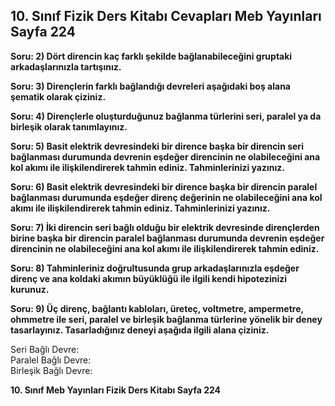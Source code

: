 ## 10. Sınıf Fizik Ders Kitabı Cevapları Meb Yayınları Sayfa 224

**Soru: 2) Dört direncin kaç farklı şekilde bağlanabileceğini gruptaki arkadaşlarınızla tartışınız.**

**Soru: 3) Dirençlerin farklı bağlandığı devreleri aşağıdaki boş alana şematik olarak çiziniz.**

**Soru: 4) Dirençlerle oluşturduğunuz bağlanma türlerini seri, paralel ya da birleşik olarak tanımlayınız.**

**Soru: 5) Basit elektrik devresindeki bir dirence başka bir direncin seri bağlanması durumunda devrenin eşdeğer direncinin ne olabileceğini ana kol akımı ile ilişkilendirerek tahmin ediniz. Tahminlerinizi yazınız.**

**Soru: 6) Basit elektrik devresindeki bir dirence başka bir direncin paralel bağlanması durumunda eşdeğer direnç değerinin ne olabileceğini ana kol akımı ile ilişkilendirerek tahmin ediniz. Tahminlerinizi yazınız.**

**Soru: 7) İki direncin seri bağlı olduğu bir elektrik devresinde dirençlerden birine başka bir direncin paralel bağlanması durumunda devrenin eşdeğer direncinin ne olabileceğini ana kol akımı ile ilişkilendirerek tahmin ediniz.**

**Soru: 8) Tahminleriniz doğrultusunda grup arkadaşlarınızla eşdeğer direnç ve ana koldaki akımın büyüklüğü ile ilgili kendi hipotezinizi kurunuz.**

**Soru: 9) Üç direnç, bağlantı kabloları, üreteç, voltmetre, ampermetre, ohmmetre ile seri, paralel ve birleşik bağlanma türlerine yönelik bir deney tasarlayınız. Tasarladığınız deneyi aşağıda ilgili alana çiziniz.**

Seri Bağlı Devre:  
 Paralel Bağlı Devre:  
 Birleşik Bağlı Devre:

**10. Sınıf Meb Yayınları Fizik Ders Kitabı Sayfa 224**